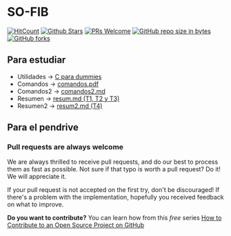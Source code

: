 # SO-FIB
[![HitCount](http://hits.dwyl.io/mrrobb/SO-FIB.svg)]()
[![Github Stars](http://githubbadges.com/star.svg?user=mrrobb&repo=SO-FIB&style=flat&color=fff&background=000)](https://github.com/MrRobb/SO-FIB)
[![PRs Welcome](https://img.shields.io/badge/PRs-welcome-brightgreen.svg?style=flat-square)](https://egghead.io/courses/how-to-contribute-to-an-open-source-project-on-github)
[![GitHub repo size in bytes](https://img.shields.io/github/repo-size/mrrobb/SO-FIB.svg)](https://github.com/MrRobb/SO-FIB)
[![GitHub forks](https://img.shields.io/github/forks/mrrobb/SO-FIB.svg?style=social&label=Fork)](https://github.com/MrRobb/SO-FIB/fork)

## Para estudiar

- Utilidades -> [C para dummies](https://github.com/MrRobb/SO-FIB/blob/master/Utilidades/C%20para%20dummies.md)
- Comandos -> [comandos.pdf](https://github.com/MrRobb/SO-FIB/blob/master/comandos/comandos.pdf)
- Comandos2 -> [comandos2.md](https://github.com/MrRobb/SO-FIB/blob/master/comandos/comandos2.pdf)
- Resumen -> [resum.md (T1, T2 y T3)](https://github.com/MrRobb/SO-FIB/blob/master/Resumen/resum.md)
- Resumen2 -> [resum2.md (T4)](https://github.com/MrRobb/SO-FIB/blob/master/Resumen/resum2.md)

## Para el pendrive



### Pull requests are always welcome

We are always thrilled to receive pull requests, and do our best to
process them as fast as possible. Not sure if that typo is worth a pull
request? Do it! We will appreciate it.

If your pull request is not accepted on the first try, don't be
discouraged! If there's a problem with the implementation, hopefully you
received feedback on what to improve.


**Do you want to contribute?** You can learn how from this *free* series [How to Contribute to an Open Source Project on GitHub](https://egghead.io/series/how-to-contribute-to-an-open-source-project-on-github)
